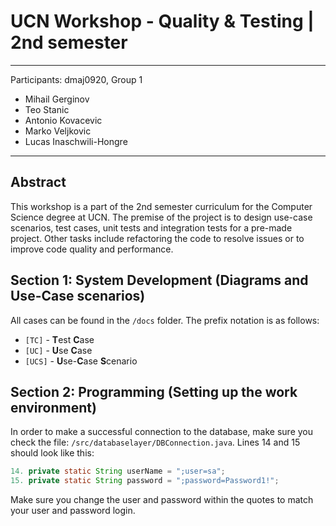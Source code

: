 # UCN Workshop - Quality & Testing | 2nd semester

---
Participants: dmaj0920, Group 1

- Mihail Gerginov
- Teo Stanic
- Antonio Kovacevic
- Marko Veljkovic
- Lucas Inaschwili-Hongre

---

## Abstract

This workshop is a part of the 2nd semester curriculum for the Computer Science degree at UCN. The premise of the project is to design use-case scenarios, test cases, unit tests and integration tests for a pre-made project. Other tasks include refactoring the code to resolve issues or to improve code quality and performance.

## Section 1: System Development (Diagrams and Use-Case scenarios)

All cases can be found in the `/docs` folder. The prefix notation is as follows:

- `[TC]` - **T**est **C**ase
- `[UC]` - **U**se **C**ase
- `[UCS]` - **U**se-**C**ase **S**cenario

## Section 2: Programming (Setting up the work environment)

In order to make a successful connection to the database, make sure you check the file: `/src/databaselayer/DBConnection.java`. Lines 14 and 15 should look like this:

```java
14. private static String userName = ";user=sa";
15. private static String password = ";password=Password1!";
```

Make sure you change the user and password within the quotes to match your user and password login.
